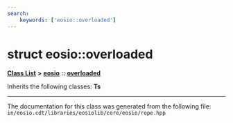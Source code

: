 ```yaml
---
search:
    keywords: ['eosio::overloaded']
---
```


# struct eosio::overloaded

[**Class List**](annotated.md) **>** [**eosio**](namespaceeosio.md) **::** [**overloaded**](structeosio_1_1overloaded.md)




Inherits the following classes: **Ts**



----------------------------------------
The documentation for this class was generated from the following file: `in/eosio.cdt/libraries/eosiolib/core/eosio/rope.hpp`
